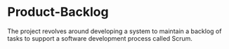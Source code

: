 # Product-Backlog
The project revolves around developing a system to maintain a backlog of tasks to support a software development process called Scrum. 
